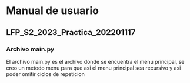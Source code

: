 # Manual de usuario #
## LFP_S2_2023_Practica_202201117 ##
### Archivo main.py ###
El archivo main.py es el archivo donde se encuentra el menu principal, se creo un metodo menu para que asi el menu principal sea recursivo y asi poder omitir ciclos de repeticion

